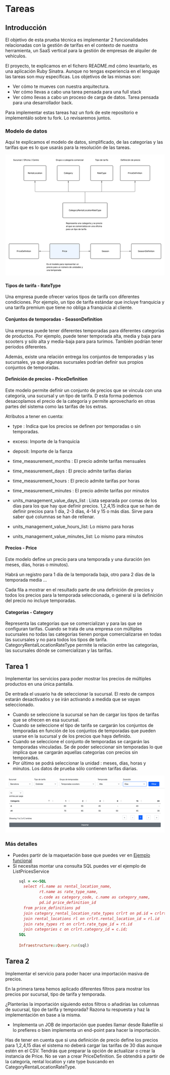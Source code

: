 # Tareas

## Introducción

El objetivo de esta prueba técnica es implementar 2 funcionalidades relacionadas con la gestión de tarifas en el contexto de nuestra herramienta, un SaaS vertical para la gestión de empresas de alquiler de vehículos.

El proyecto, te explicamos en el fichero README.md cómo levantarlo, es una aplicación Ruby Sinatra. Aunque no tengas experiencia en el lenguaje las tareas son muy específicas. Los objetivos de las mismas son:

- Ver cómo te mueves con nuestra arquitectura.
- Ver cómo llevas a cabo una tarea pensada para una full stack
- Ver cómo llevas a cabo un proceso de carga de datos. Tarea pensada para una desarrollador back.

Para implementar estas tareas haz un fork de este repositorio e implementálo sobre tu fork. Lo revisaremos juntos.

### Modelo de datos

Aquí te explicamos el modelo de datos, simplificado, de las categorías y las tarifas que es lo que usarás para la resolución de las tareas.

![Modelo de datos](./data_model.png)

#### Tipos de tarifa - RateType

Una empresa puede ofrecer varios tipos de tarifa con diferentes condiciones. Por ejemplo, un tipo de tarifa
estándar que incluye franquicia y una tarifa premium que tiene no obliga a franquicia al cliente.

#### Conjuntos de temporadas - SeasonDefinition

Una empresa puede tener diferentes temporadas para diferentes categorías de productos. Por ejemplo, puede tener
temporada alta, media y baja para scooters y sólo alta y media-baja para para turimos. También podrían tener 
períodos diferentes.

Además, existe una relación entrega los conjuntos de temporadas y las sucursales, ya que algunas sucursales podrían
definir sus propios conjuntos de temporadas.

#### Definición de precios - PriceDefinition

Este modelo permite definir un conjunto de precios que se vincula con una categoría,
una sucursal y un tipo de tarifa. D esta forma podemos desacoplamos el precio de la
categoría y permite aprovecharlo en otras partes del sistema como las tarifas de los extras.

Atributos a tener en cuenta:

- type : Indica que los precios se definen por temporadas o sin temporadas.

- excess: Importe de la franquicia
- deposit: Importe de la fianza

- time_measurement_months : El precio admite tarifas mensuales
- time_measurement_days : El precio admite tarifas diarias
- time_measurement_hours : El precio admite tarifas por horas
- time_measurement_minutes : El precio admite tarifas por minutos

- units_management_value_days_list : Lista separada por comas de los días para los que hay que definir precios.
  1,2,4,15 indica que se han de definir precios para 1 día, 2-3 días, 4-14 y 15 o más días. Sirve para saber qué
  columnas se han de rellenar.
- units_management_value_hours_list: Lo mismo para horas
- units_management_value_minutes_list: Lo mismo para minutos 

#### Precios - Price

Este modelo define un precio para una temporada y una duración (en meses, días, horas o minutos). 

Habrá un registro para 1 día de la temporada baja, otro para 2 días de la temporada media ...

Cada fila a mostrar en el resultado parte de una definición de precios y todos los precios para la temporada seleccionada,
o general si la definición del precio no incluye temporadas. 


#### Categorías - Category

Representa las categorías que se comercializan y para las que se configuran tarifas. Cuando se trata de una
empresa con múltiples sucursales no todas las categorías tienen porque comercializarse en todas las sucursales y
no para todos los tipos de tarifa. 
CategoryRentalLocationRateType permite la relación entre las categorías, las sucursales dónde se comercializan y las 
tarifas.

## Tarea 1

Implementar los servicios para poder mostrar los precios de múltiples productos en una única pantalla.

De entrada el usuario ha de seleccionar la sucursal. El resto de campos estarán desactivados y se irán activando
a medida que se vayan seleccionado.

- Cuando se seleccione la sucursal se han de cargar los tipos de tarifas que se ofrecen en esa sucursal.
- Cuando se seleccione el tipo de tarifa se cargarán los conjuntos de temporadas en función de los conjuntos de
temporadas que pueden usarse en la sucursal y de los precios que haya definido.
- Cuando se seleccione el conjunto de temporadas se cargarán las temporadas vinculadas. Se de poder seleccionar
sin temporadas lo que implica que se cargarán aquellas categorías con precios sin temporadas.
- Por último se podrá seleccionar la unidad : meses, días, horas y minutos. Los datos de prueba sólo contienen
tarifas diarias.
 
![UI](./task_ui.png)

### Más detalles

- Puedes partir de la maquetación base que puedes ver en [Ejemplo funcional](../sample_task.html)
- Si necesitas montar una consulta SQL puedes ver el ejemplo de ListPricesService 

```ruby
      sql = <<-SQL
        select rl.name as rental_location_name,
               rt.name as rate_type_name,
               c.code as category_code, c.name as category_name,
               pd.id price_definition_id
        from price_definitions pd
        join category_rental_location_rate_types crlrt on pd.id = crlrt.price_definition_id
        join rental_locations rl on crlrt.rental_location_id = rl.id
        join rate_types rt on crlrt.rate_type_id = rt.id
        join categories c on crlrt.category_id = c.id;
      SQL

      Infraestructure::Query.run(sql)
```

## Tarea 2

Implementar el servicio para poder hacer una importación masiva de precios.

En la primera tarea hemos aplicado diferentes filtros para mostrar los precios por sucursal, tipo de tarifa y temporada.

¿Planterías la importación siguiendo estos filtros o añadirías las columnas de sucursal, tipo de tarifa y temporada?
Razona tu respuesta y haz la implementación en base a la misma.

- Implementa un JOB de importación que puedes llamar desde Rakefile si lo prefieres o bien implementa un end-point para hacer la importación. 

Has de tener en cuenta que si una definición de precio define los precios para 1,2,4,15 días el sistema no deberá cargar las tarifas de 30 días aunque estén en el CSV. Tendrás que preparar la opción de actualizar o crear la instancia de Price.
No se van a crear PriceDefinition. Se obtendrá a partir de la categoría, rental location y rate type buscando en CategoryRentalLocationRateType.


